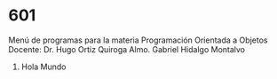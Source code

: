 # 601
Menú de programas para la materia Programación Orientada a Objetos
Docente: Dr. Hugo Ortiz Quiroga
Almo. Gabriel Hidalgo Montalvo

1. Hola Mundo
